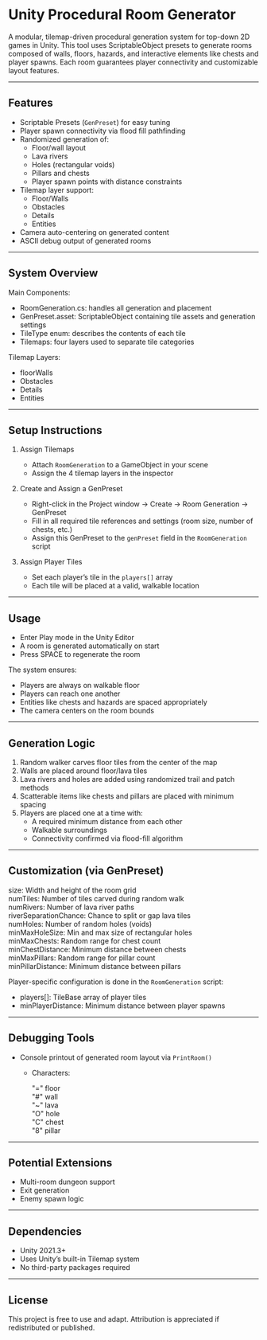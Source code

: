 Unity Procedural Room Generator
===============================

A modular, tilemap-driven procedural generation system for top-down 2D games in Unity. This tool uses ScriptableObject presets to generate rooms composed of walls, floors, hazards, and interactive elements like chests and player spawns. Each room guarantees player connectivity and customizable layout features.

-------------------------------
Features
-------------------------------

- Scriptable Presets (`GenPreset`) for easy tuning
- Player spawn connectivity via flood fill pathfinding
- Randomized generation of:
  - Floor/wall layout
  - Lava rivers
  - Holes (rectangular voids)
  - Pillars and chests
  - Player spawn points with distance constraints
- Tilemap layer support:
  - Floor/Walls
  - Obstacles
  - Details
  - Entities
- Camera auto-centering on generated content
- ASCII debug output of generated rooms

-------------------------------
System Overview
-------------------------------

Main Components:

- RoomGeneration.cs: handles all generation and placement
- GenPreset.asset: ScriptableObject containing tile assets and generation settings
- TileType enum: describes the contents of each tile
- Tilemaps: four layers used to separate tile categories

Tilemap Layers:
- floorWalls
- Obstacles
- Details
- Entities

-------------------------------
Setup Instructions
-------------------------------

1. Assign Tilemaps
   - Attach `RoomGeneration` to a GameObject in your scene
   - Assign the 4 tilemap layers in the inspector

2. Create and Assign a GenPreset
   - Right-click in the Project window → Create → Room Generation → GenPreset
   - Fill in all required tile references and settings (room size, number of chests, etc.)
   - Assign this GenPreset to the `genPreset` field in the `RoomGeneration` script

3. Assign Player Tiles
   - Set each player’s tile in the `players[]` array
   - Each tile will be placed at a valid, walkable location

-------------------------------
Usage
-------------------------------

- Enter Play mode in the Unity Editor
- A room is generated automatically on start
- Press SPACE to regenerate the room

The system ensures:
- Players are always on walkable floor
- Players can reach one another
- Entities like chests and hazards are spaced appropriately
- The camera centers on the room bounds

-------------------------------
Generation Logic
-------------------------------

1. Random walker carves floor tiles from the center of the map
2. Walls are placed around floor/lava tiles
3. Lava rivers and holes are added using randomized trail and patch methods
4. Scatterable items like chests and pillars are placed with minimum spacing
5. Players are placed one at a time with:
   - A required minimum distance from each other
   - Walkable surroundings
   - Connectivity confirmed via flood-fill algorithm

-------------------------------
Customization (via GenPreset)
-------------------------------

size:               Width and height of the room grid  
numTiles:           Number of tiles carved during random walk  
numRivers:          Number of lava river paths  
riverSeparationChance: Chance to split or gap lava tiles  
numHoles:           Number of random holes (voids)  
minMaxHoleSize:     Min and max size of rectangular holes  
minMaxChests:       Random range for chest count  
minChestDistance:   Minimum distance between chests  
minMaxPillars:      Random range for pillar count  
minPillarDistance:  Minimum distance between pillars  

Player-specific configuration is done in the `RoomGeneration` script:
- players[]: TileBase array of player tiles
- minPlayerDistance: Minimum distance between player spawns

-------------------------------
Debugging Tools
-------------------------------

- Console printout of generated room layout via `PrintRoom()`
  - Characters:
    
    "=" floor  
    "#" wall  
    "~" lava  
    "O" hole  
    "C" chest  
    "8" pillar  
    

-------------------------------
Potential Extensions
-------------------------------

- Multi-room dungeon support
- Exit generation
- Enemy spawn logic

-------------------------------
Dependencies
-------------------------------

- Unity 2021.3+  
- Uses Unity’s built-in Tilemap system  
- No third-party packages required  

-------------------------------
License
-------------------------------

This project is free to use and adapt. Attribution is appreciated if redistributed or published.
